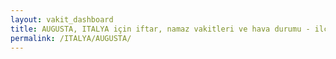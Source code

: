 ```yaml
---
layout: vakit_dashboard
title: AUGUSTA, ITALYA için iftar, namaz vakitleri ve hava durumu - ilçe/eyalet seç
permalink: /ITALYA/AUGUSTA/
---
```


<script type="text/javascript">
  var GLOBAL_COUNTRY = 'ITALYA';
  var GLOBAL_CITY = 'AUGUSTA';
  var GLOBAL_STATE = '';
  var lat = 72;
  var lon = 21;
</script>
